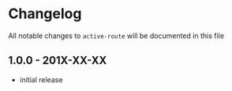 # Changelog

All notable changes to `active-route` will be documented in this file

## 1.0.0 - 201X-XX-XX

- initial release
